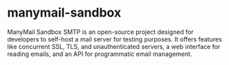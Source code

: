 # manymail-sandbox
ManyMail Sandbox SMTP is an open-source project designed for developers to self-host a mail server for testing purposes. It offers features like concurrent SSL, TLS, and unauthenticated servers, a web interface for reading emails, and an API for programmatic email management.
